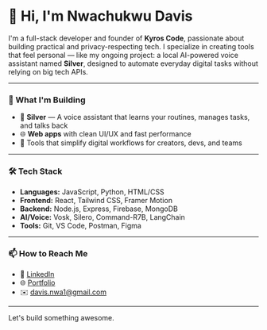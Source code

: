# 👋 Hi, I'm Nwachukwu Davis

I'm a full-stack developer and founder of **Kyros Code**, passionate about building practical and privacy-respecting tech. I specialize in creating tools that feel personal — like my ongoing project: a local AI-powered voice assistant named **Silver**, designed to automate everyday digital tasks without relying on big tech APIs.

---

### 🧠 What I'm Building

- 🤖 **Silver** — A voice assistant that learns your routines, manages tasks, and talks back
- 🌐 **Web apps** with clean UI/UX and fast performance
- 🚀 Tools that simplify digital workflows for creators, devs, and teams

---

### 🛠 Tech Stack

- **Languages:** JavaScript, Python, HTML/CSS
- **Frontend:** React, Tailwind CSS, Framer Motion
- **Backend:** Node.js, Express, Firebase, MongoDB
- **AI/Voice:** Vosk, Silero, Command-R7B, LangChain
- **Tools:** Git, VS Code, Postman, Figma

---

### 📫 How to Reach Me

- 💼 [LinkedIn](https://www.linkedin.com/in/davis-nwachukwu-7a67a8372/)
- 🌐 [Portfolio](https://kyrsocode.vercel.app/)
- ✉️ davis.nwa1@gmail.com

---

Let's build something awesome.

